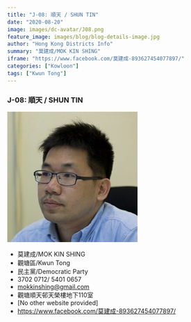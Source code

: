 ```yaml
---
title: "J-08: 順天 / SHUN TIN"
date: "2020-08-20"
image: images/dc-avatar/J08.png
feature_image: images/blog/blog-details-image.jpg
author: "Hong Kong Districts Info"
summary: "莫建成/MOK KIN SHING"
iframe: "https://www.facebook.com/莫建成-893627454077897/"
categories: ["Kowloon"]
tags: ["Kwun Tong"]
---
```


### J-08: 順天 / SHUN TIN  
![](/images/dc-avatar/J08.png)  

 - 莫建成/MOK KIN SHING  
 - 觀塘區/Kwun Tong  
 - 民主黨/Democratic Party  
 - 3702 0712/ 5401 0657  
 - mokkinshing@gmail.com  
 - 觀塘順天邨天榮樓地下110室  
 - [No other website provided]  
 - https://www.facebook.com/莫建成-893627454077897/
